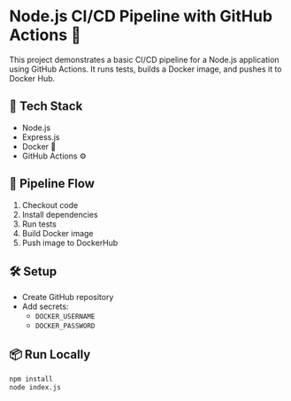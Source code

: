 # Node.js CI/CD Pipeline with GitHub Actions 🚀

This project demonstrates a basic CI/CD pipeline for a Node.js application using GitHub Actions. It runs tests, builds a Docker image, and pushes it to Docker Hub.

## 🔧 Tech Stack

- Node.js
- Express.js
- Docker 🐳
- GitHub Actions ⚙️

## 🚀 Pipeline Flow

1. Checkout code
2. Install dependencies
3. Run tests
4. Build Docker image
5. Push image to DockerHub

## 🛠️ Setup

- Create GitHub repository
- Add secrets:
  - `DOCKER_USERNAME`
  - `DOCKER_PASSWORD`

## 📦 Run Locally

```bash
npm install
node index.js